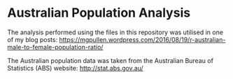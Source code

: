 # Australian Population Analysis

The analysis performed using the files in this repository was utilised in one of my blog posts: https://mgpullen.wordpress.com/2016/08/19/r-australian-male-to-female-population-ratio/

The Australian population data was taken from the Australian Bureau of Statistics (ABS) website: http://stat.abs.gov.au/
